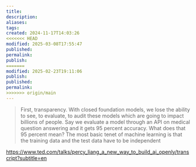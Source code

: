 ```yaml
---
title: 
description: 
aliases: 
tags: 
created: 2024-11-17T14:03:26
<<<<<<< HEAD
modified: 2025-03-08T17:55:47
published: 
permalink: 
publish: 
=======
modified: 2025-02-23T19:11:06
publish: 
published: 
permalink: 
>>>>>>> origin/main
---
```


> First, transparency. With closed foundation models, we lose the ability to see, to evaluate, to audit these models which are going to impact billions of people. Say we evaluate a model through an API on medical question answering and it gets 95 percent accuracy. What does that 95 percent mean? The most basic tenet of machine learning is that the training data and the test data have to be independent 


https://www.ted.com/talks/percy_liang_a_new_way_to_build_ai_openly/transcript?subtitle=en
